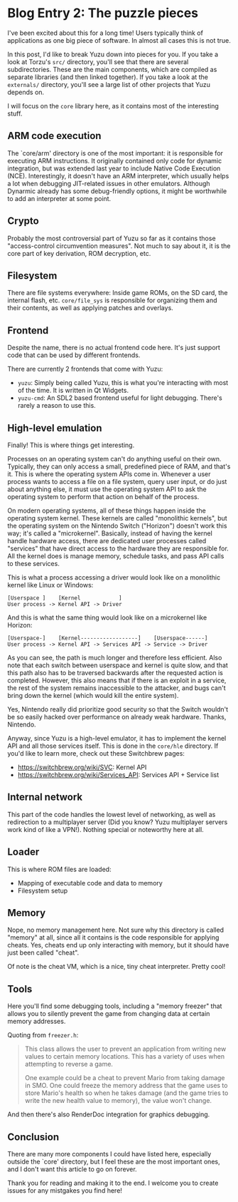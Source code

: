 # Blog Entry 2: The puzzle pieces

I've been excited about this for a long time! Users typically think of applications as one big piece of software.
In almost all cases this is not true.

In this post, I'd like to break Yuzu down into pieces for you. If you take a look at Torzu's `src/` directory, you'll see that there are several subdirectories. These are the main components, which are compiled as separate libraries (and then linked together). If you take a look at the `externals/` directory, you'll see a large list of other projects that Yuzu depends on.

I will focus on the `core` library here, as it contains most of the interesting stuff.

## ARM code execution

The `core/arm' directory is one of the most important: it is responsible for executing ARM instructions. It originally contained only code for dynamic integration, but was extended last year to include Native Code Execution (NCE).
Interestingly, it doesn't have an ARM interpreter, which usually helps a lot when debugging JIT-related issues in other emulators. Although Dynarmic already has some debug-friendly options, it might be worthwhile to add an interpreter at some point.

## Crypto

Probably the most controversial part of Yuzu so far as it contains those "access-control circumvention measures". Not much to say about it, it is the core part of key derivation, ROM decryption, etc.

## Filesystem

There are file systems everywhere: Inside game ROMs, on the SD card, the internal flash, etc. `core/file_sys` is responsible for organizing them and their contents, as well as applying patches and overlays.

## Frontend

Despite the name, there is no actual frontend code here. It's just support code that can be used by different frontends.

There are currently 2 frontends that come with Yuzu:

 - `yuzu`: Simply being called Yuzu, this is what you're interacting with most of the time. It is written in Qt Widgets.
 - `yuzu-cmd`: An SDL2 based frontend useful for light debugging. There's rarely a reason to use this.

## High-level emulation

Finally! This is where things get interesting.

Processes on an operating system can't do anything useful on their own. Typically, they can only access a small, predefined piece of RAM, and that's it. This is where the operating system APIs come in. Whenever a user process wants to access a file on a file system, query user input, or do just about anything else, it must use the operating system API to ask the operating system to perform that action on behalf of the process.

On modern operating systems, all of these things happen inside the operating system kernel. These kernels are called "monolithic kernels", but the operating system on the Nintendo Switch ("Horizon") doesn't work this way; it's called a "microkernel". Basically, instead of having the kernel handle hardware access, there are dedicated user processes called "services" that have direct access to the hardware they are responsible for. All the kernel does is manage memory, schedule tasks, and pass API calls to these services.

This is what a process accessing a driver would look like on a monolithic kernel like Linux or Windows:

```
[Userspace ]    [Kernel            ]
User process -> Kernel API -> Driver
```

And this is what the same thing would look like on a microkernel like Horizon:

```
[Userspace-]    [Kernel------------------]    [Userspace------]
User process -> Kernel API -> Services API -> Service -> Driver
```

As you can see, the path is much longer and therefore less efficient. Also note that each switch between userspace and kernel is quite slow, and that this path also has to be traversed backwards after the requested action is completed. However, this also means that if there is an exploit in a service, the rest of the system remains inaccessible to the attacker, and bugs can't bring down the kernel (which would kill the entire system).

Yes, Nintendo really did prioritize good security so that the Switch wouldn't be so easily hacked over performance on already weak hardware. Thanks, Nintendo.

Anyway, since Yuzu is a high-level emulator, it has to implement the kernel API and all those services itself. This is done in the `core/hle` directory. If you'd like to learn more, check out these Switchbrew pages:

 - https://switchbrew.org/wiki/SVC: Kernel API
 - https://switchbrew.org/wiki/Services_API: Services API + Service list

## Internal network

This part of the code handles the lowest level of networking, as well as redirection to a multiplayer server (Did you know? Yuzu multiplayer servers work kind of like a VPN!). Nothing special or noteworthy here at all.

## Loader

This is where ROM files are loaded:

 - Mapping of executable code and data to memory
 - Filesystem setup

## Memory

Nope, no memory management here. Not sure why this directory is called "memory" at all, since all it contains is the code responsible for applying cheats. Yes, cheats end up only interacting with memory, but it should have just been called "cheat".

Of note is the cheat VM, which is a nice, tiny cheat interpreter. Pretty cool!

## Tools

Here you'll find some debugging tools, including a "memory freezer" that allows you to silently prevent the game from changing data at certain memory addresses.

Quoting from `freezer.h`:

> This class allows the user to prevent an application from writing new values to certain memory
> locations. This has a variety of uses when attempting to reverse a game.
> 
> One example could be a cheat to prevent Mario from taking damage in SMO. One could freeze the
> memory address that the game uses to store Mario's health so when he takes damage (and the game
> tries to write the new health value to memory), the value won't change.

And then there's also RenderDoc integration for graphics debugging.

## Conclusion

There are many more components I could have listed here, especially outside the `core' directory, but I feel these are the most important ones, and I don't want this article to go on forever.

Thank you for reading and making it to the end. I welcome you to create issues for any mistgakes you find here!

